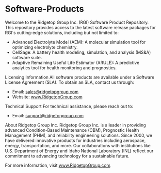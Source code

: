 # Software-Products
Welcome to the Ridgetop Group Inc. (RGI) Software Product Repository. This repository provides access to the latest software release packages for RGI's cutting-edge solutions, including but not limited to:
- Advanced Electrolyte Model (AEM): A molecular simulation tool for optimizing electrolyte chemistry.
- CellSage: A battery health modeling, simulation, and analysis (MS&A) software suite.
- Adaptive Remaining Useful Life Estimator (ARULE): A predictive analytics tool for health monitoring and prognostics.

Licensing Information
All software products are available under a Software License Agreement (SLA). To obtain an SLA, contact us through:
- Email: sales@ridgetopgroup.com
- Website: www.RidgetopGroup.com

Technical Support
For technical assistance, please reach out to:
- Email: support@ridgetopgroup.com

About Ridgetop Group Inc.
Ridgetop Group Inc. is a leader in providing advanced Condition-Based Maintenance (CBM), Prognostic Health Management (PHM), and reliability engineering solutions. Since 2000, we have delivered innovative products for industries including aerospace, energy, transportation, and more. Our collaborations with institutions like U.S. Department of Energy and Idaho National Laboratory (INL) reflect our commitment to advancing technology for a sustainable future.

For more information, visit www.RidgetopGroup.com.
